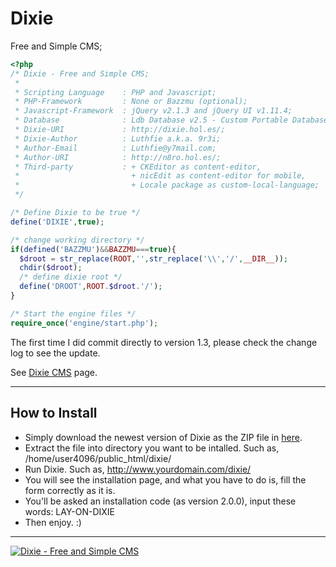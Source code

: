 Dixie
=====
Free and Simple CMS;

```php
<?php
/* Dixie - Free and Simple CMS;
 *
 * Scripting Language    : PHP and Javascript;
 * PHP-Framework         : None or Bazzmu (optional);
 * Javascript-Framework  : jQuery v2.1.3 and jQuery UI v1.11.4;
 * Database              : Ldb Database v2.5 - Custom Portable Database;
 * Dixie-URI             : http://dixie.hol.es/;
 * Dixie-Author          : Luthfie a.k.a. 9r3i;
 * Author-Email          : Luthfie@y7mail.com;
 * Author-URI            : http://n8ro.hol.es/;
 * Third-party           : + CKEditor as content-editor,
 *                         + nicEdit as content-editor for mobile,
 *                         + Locale package as custom-local-language;
 */

/* Define Dixie to be true */
define('DIXIE',true);

/* change working directory */
if(defined('BAZZMU')&&BAZZMU===true){
  $droot = str_replace(ROOT,'',str_replace('\\','/',__DIR__));
  chdir($droot);
  /* define dixie root */
  define('DROOT',ROOT.$droot.'/');
}

/* Start the engine files */
require_once('engine/start.php');

```


The first time I did commit directly to version 1.3, please check the change log to see the update.

See [Dixie CMS](http://dixie.hol.es/ "Dixie CMS") page.

-----
## How to Install

+ Simply download the newest version of Dixie as the ZIP file in [here](http://dixie.hol.es/blog/ "Dixie CMS").
+ Extract the file into directory you want to be intalled. Such as, /home/user4096/public_html/dixie/
+ Run Dixie. Such as, http://www.yourdomain.com/dixie/
+ You will see the installation page, and what you have to do is, fill the form correctly as it is.
+ You'll be asked an installation code (as version 2.0.0), input these words: LAY-ON-DIXIE
+ Then enjoy. :)

-----

[![Dixie - Free and Simple CMS](http://dixie.hol.es/blog/public_html/images/dixie-black.png)](http://dixie.hol.es/ "Dixie CMS")
